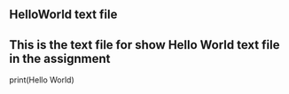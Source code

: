 ## HelloWorld text file ##
## This is the text file for show Hello World text file in the assignment ##
print(Hello World)
